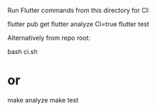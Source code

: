 Run Flutter commands from this directory for CI:

flutter pub get
flutter analyze
CI=true flutter test

Alternatively from repo root:

bash ci.sh
# or
make analyze
make test
